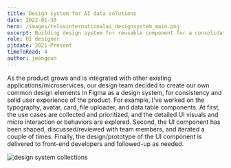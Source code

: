 ```yaml
---
title: Design system for AI data solutions
date: 2022-01-30
hero: /images/telusinternationalai_designsystem_main.png
excerpt: Building design system for reusable component for a consolidated product across different platforms in AI data solutions.
role: UI designer
pjtdate: 2021-Present
timeToRead: 4
author: jeongeun
---
```


As the product grows and is integrated with other existing applications/microservices, our design team decided to create our own common design elements in Figma as a design system, for consistency and solid user experience of the product. For example, I've worked on the typography, avatar, card, file uploader, and data table components. At first, the use cases are collected and prioritized, and the detailed UI visuals and micro interaction or behaviors are explored. Second, the UI component has been shaped, discussed/reviewed with team members, and iterated a couple of times. Finally, the design/prototype of the UI component is delivered to front-end developers and followed-up as needed.

 ![design system collections](/images/telusinternationalai_designsystem_collections.png)
